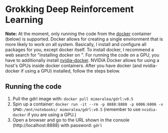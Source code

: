 # Grokking Deep Reinforcement Learning

**Note:** At the moment, only running the code from the [docker](https://github.com/docker/docker-ce) container (below) is supported. Docker allows for creating a single environment that is more likely to work on all system. Basically, I install and configure all packages for you, except docker itself. To install docker, I recommend a web search for "installing docker on <you os here>". For running the code on a GPU, you have to additionally install [nvidia-docker](https://github.com/NVIDIA/nvidia-docker). NVIDIA Docker allows for using a host's GPUs inside docker containers. After you have docker (and nvidia-docker if using a GPU) installed, follow the steps below. 

## Running the code
  1. Pull the gdrl image with: `docker pull mimoralea/gdrl:v0.5`
  2. Spin up a container: `docker run -it --rm -p 8888:8888 -p 6006:6006 -v $PWD:/mnt/notebooks/ mimoralea/gdrl:v0.5` (remember to use `nvidia-docker` if you are using a GPU.)
  3. Open a browser and go to the URL shown in the console (http://localhost:8888) with password: `gdrl`
